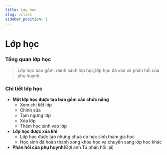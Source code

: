 ```yaml
---
title: Lớp học
slug: /class
sidebar_position: 1
---
```

# Lớp học

### Tổng quan lớp học

> Lớp học bao gồm: danh sách lớp học,lớp học đã xóa và phản hồi của phụ huynh.

### Chi tiết lớp học

- **Một lớp học được tạo bao gồm các chức năng**
  + Xem chi tiết lớp
  + Chỉnh sửa
  + Tạm ngưng lớp 
  + Xóa lớp
  + Thêm học sinh vào lớp
- **Lớp học được xóa khi**
  + Lớp học được tạo nhưng chưa có học sinh tham gia học
  + Học sinh đã hoàn thành xong khóa học và chuyển sang lớp học khác
- **Phản hồi của phụ huynh**(Đợi anh Tú phản hồi lại)



